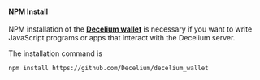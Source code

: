 
#### NPM Install 

NPM installation of the [**Decelium wallet**](https://github.com/Decelium/decelium_wallet) is necessary if you want to write JavaScript programs or apps that interact with the Decelium server.

The installation command is
    
    npm install https://github.com/Decelium/decelium_wallet

